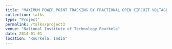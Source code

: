 ```yaml
---
title: "MAXIMUM POWER POINT TRACKING BY FRACTIONAL OPEN CIRCUIT VOLTAGE ALGORITHM USING A LOW COST MICROCONTROLLER"
collection: talks
type: "Project"
permalink: /talks/project3
venue: "National Institute of Technology Rourkela"
date: 2014-01-01
location: "Rourkela, India"
---
```

